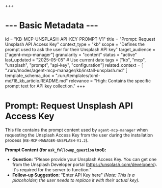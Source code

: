 +++
# --- Basic Metadata ---
id = "KB-MCP-UNSPLASH-API-KEY-PROMPT-V1"
title = "Prompt: Request Unsplash API Access Key"
context_type = "kb"
scope = "Defines the prompt used to ask the user for their Unsplash API key"
target_audience = ["agent-mcp-manager"]
granularity = "content"
status = "active"
last_updated = "2025-05-05" # Use current date
tags = ["kb", "mcp", "unsplash", "prompt", "api-key", "configuration"]
related_context = [
    ".ruru/modes/agent-mcp-manager/kb/install-unsplash.md"
]
template_schema_doc = ".ruru/templates/toml-md/18_kb_article.README.md"
relevance = "High: Contains the specific prompt text for API key collection."
+++

# Prompt: Request Unsplash API Access Key

This file contains the prompt content used by `agent-mcp-manager` when requesting the Unsplash Access Key from the user during the installation process (`KB-MCP-MANAGER-UNSPLASH-V1.2`).

**Prompt Content (for `ask_followup_question` tool):**

*   **Question:** "Please provide your Unsplash Access Key. You can get one from the Unsplash Developer portal (https://unsplash.com/developers). It's required for the server to function."
*   **Follow-up Suggestion:** "Enter API Key here" *(Note: This is a placeholder; the user needs to replace it with their actual key).*
